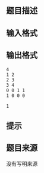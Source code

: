 


## 题目描述
## 输入格式
## 输出格式

```input1
4
1 2
2 3
3 4
0 0 1 1
1 0 0 0 

```
```output1
1
```

## 提示
## 题目来源
没有写明来源


